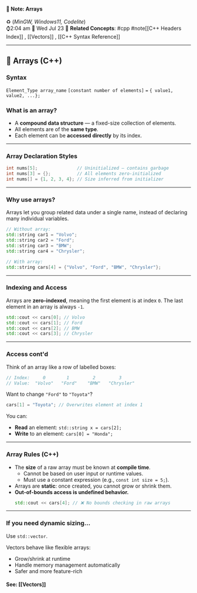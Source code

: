 #### 📝 Note: Arrays 
 ♻️ (*MinGW, Windows11, Codelite*)   
 ⌚2:04 am  📆 Wed Jul 23
 🔗 **Related Concepts**: #cpp  #note[[C++ Headers Index]] , [[Vectors]] , [[C++ Syntax Reference]]
___
## 🧮 Arrays (C++)

### Syntax

`Element_Type array_name` `[constant number of elements]` `=` `{ value1, value2, ...};`

### What is an array?

- A **compound data structure** — a fixed-size collection of elements.
- All elements are of the **same type**.
- Each element can be **accessed directly** by its index.

---

### Array Declaration Styles

```cpp title:Declarations
int nums[5];               // Uninitialized — contains garbage
int nums[3] = {};          // All elements zero-initialized
int nums[] = {1, 2, 3, 4}; // Size inferred from initializer
```

---
### Why use arrays?

Arrays let you group related data under a single name, instead of declaring many individual variables.

```cpp title:Syntax
// Without array:
std::string car1 = "Volvo";
std::string car2 = "Ford";
std::string car3 = "BMW";
std::string car4 = "Chrysler";

// With array:
std::string cars[4] = {"Volvo", "Ford", "BMW", "Chrysler"};
```

---

### Indexing and Access

Arrays are **zero-indexed**, meaning the first element is at index `0`. The last element in an array is always `-1`.

```cpp title:Access
std::cout << cars[0]; // Volvo
std::cout << cars[1]; // Ford
std::cout << cars[2]; // BMW
std::cout << cars[3]; // Chrysler
```

---

### Access cont'd

Think of an array like a row of labelled boxes:

```cpp title:Index
// Index:     0        1         2         3
// Value:  "Volvo"   "Ford"    "BMW"   "Chrysler"
```

Want to change `"Ford"` to `"Toyota"`?

```cpp
cars[1] = "Toyota"; // Overwrites element at index 1
```

You can:
- **Read** an element: `std::string x = cars[2];`
- **Write** to an element: `cars[0] = "Honda";`

---

### Array Rules (C++)

- The **size** of a raw array must be known at **compile time**.
  - Cannot be based on user input or runtime values.
  - Must use a constant expression (e.g., `const int size = 5;`).
- Arrays are **static**: once created, you cannot grow or shrink them.
- **Out-of-bounds access is undefined behavior.**
  ```cpp title:Out-of-bounds
  std::cout << cars[4]; // ❌ No bounds checking in raw arrays
  ```

---

### If you need dynamic sizing...

Use `std::vector`.

Vectors behave like flexible arrays:
- Grow/shrink at runtime
- Handle memory management automatically
- Safer and more feature-rich
#### See: [[Vectors]]